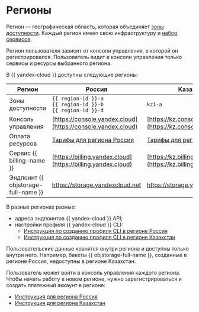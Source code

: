 # Регионы

Регион — географическая область, которая объединяет [зоны доступности](geo-scope.md). Каждый регион имеет свою инфраструктуру и [набор сервисов](services.md).

Регион пользователя зависит от консоли управления, в которой он регистрировался. Пользователь видит в консоли управления только сервисы и ресурсы выбранного региона.

В {{ yandex-cloud }} доступны следующие регионы:

Регион | Россия | Казахстан
--- | --- | ---
Зоны доступности | `{{ region-id }}-a`<br/>`{{ region-id }}-b`<br/>`{{ region-id }}-d` | `kz1-a`
Консоль управления | [https://console.yandex.cloud](https://console.yandex.cloud) | [https://kz.console.yandex.cloud](https://kz.console.yandex.cloud)
Оплата ресурсов | [Тарифы для региона Россия](https://yandex.cloud/ru/prices) | [Тарифы для региона Казахстан](https://yandex.cloud/ru-kz/prices)
Сервис {{ billing-name }} | [https://billing.yandex.cloud](https://billing.yandex.cloud) | [https://kz.billing.yandex.cloud](https://kz.billing.yandex.cloud)
Эндпоинт {{ objstorage-full-name }} | https://storage.yandexcloud.net | https://storage.yandexcloud.kz

В разных регионах разные:

* адреса эндпоинтов {{ yandex-cloud }} API;
* настройки профиля {{ yandex-cloud }} CLI:
    * [Инструкция по созданию профиля CLI в регионе Россия](https://yandex.cloud/ru/docs/cli/operations/profile/profile-create)
    * [Инструкция по созданию профиля CLI в регионе Казахстан](https://yandex.cloud/ru-kz/docs/cli/operations/profile/profile-create)

Пользовательские данные хранятся внутри региона и доступны только внутри него. Например, бакеты {{ objstorage-full-name }}, созданные в регионе Россия, недоступны в регионе Казахстан.

Пользователь может войти в консоль управления каждого региона. Чтобы начать работу в новом регионе, нужно зарегистрироваться и создать платежный аккаунт в регионе:
* [Инструкция для региона Россия](https://yandex.cloud/ru/docs/overview/quickstart)
* [Инструкция для региона Казахстан](https://yandex.cloud/ru-kz/docs/overview/quickstart)